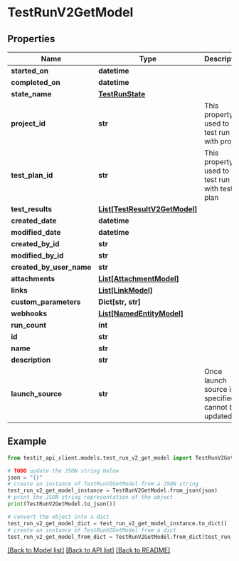 # TestRunV2GetModel


## Properties

Name | Type | Description | Notes
------------ | ------------- | ------------- | -------------
**started_on** | **datetime** |  | [optional] 
**completed_on** | **datetime** |  | [optional] 
**state_name** | [**TestRunState**](TestRunState.md) |  | 
**project_id** | **str** | This property is used to link test run with project | 
**test_plan_id** | **str** | This property is used to link test run with test plan | [optional] 
**test_results** | [**List[TestResultV2GetModel]**](TestResultV2GetModel.md) |  | [optional] 
**created_date** | **datetime** |  | 
**modified_date** | **datetime** |  | [optional] 
**created_by_id** | **str** |  | 
**modified_by_id** | **str** |  | [optional] 
**created_by_user_name** | **str** |  | [optional] 
**attachments** | [**List[AttachmentModel]**](AttachmentModel.md) |  | 
**links** | [**List[LinkModel]**](LinkModel.md) |  | 
**custom_parameters** | **Dict[str, str]** |  | [optional] 
**webhooks** | [**List[NamedEntityModel]**](NamedEntityModel.md) |  | 
**run_count** | **int** |  | 
**id** | **str** |  | 
**name** | **str** |  | 
**description** | **str** |  | [optional] 
**launch_source** | **str** | Once launch source is specified it cannot be updated | [optional] 

## Example

```python
from testit_api_client.models.test_run_v2_get_model import TestRunV2GetModel

# TODO update the JSON string below
json = "{}"
# create an instance of TestRunV2GetModel from a JSON string
test_run_v2_get_model_instance = TestRunV2GetModel.from_json(json)
# print the JSON string representation of the object
print(TestRunV2GetModel.to_json())

# convert the object into a dict
test_run_v2_get_model_dict = test_run_v2_get_model_instance.to_dict()
# create an instance of TestRunV2GetModel from a dict
test_run_v2_get_model_from_dict = TestRunV2GetModel.from_dict(test_run_v2_get_model_dict)
```
[[Back to Model list]](../README.md#documentation-for-models) [[Back to API list]](../README.md#documentation-for-api-endpoints) [[Back to README]](../README.md)


